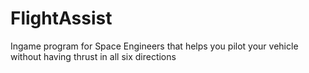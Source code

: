 # FlightAssist
Ingame program for Space Engineers that helps you pilot your vehicle without having thrust in all six directions
